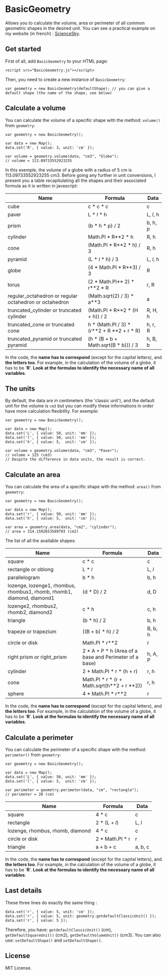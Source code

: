 # BasicGeometry

Allows you to calculate the volume, area or perimeter of all common geometric shapes in the desired unit. You can see a practical example on my website (in french) : [ScienceSky](https://sciencesky.fr/Mathematiques/Formules/Volume/index.php).

## Get started

First of all, add `BasicGeometry` to your HTML page:

```
<script src="BasicGeometry.js"></script>
```

Then, you need to create a new instance of `BasicGeometry`:

```
var geometry = new BasicGeometry(defaultShape); // you can give a default shape (the name of the shape, see below) 
```

## Calculate a volume

You can calculate the volume of a specific shape with the method: `volume()` from `geometry`:

```
var geometry = new BasicGeometry();

var data = new Map();
data.set('R', { value: 3, unit: 'cm' });

var volume = geometry.volume(data, "cm3", "Globe");
// volume = 113.09733552923255
```

In this exemple, the volume of a globe with a radius of 5 cm is 113.09733552923255 cm3. Before going any further in unit conversions, I present you a table recapitulating all the shapes and their associated formula as it is written in javascript:

|Name|Formula|Data|
|----|-------|----|
|cube|c * c * c|c|
|paver|L * _l_ * h|L, _l_, h|
|prism|(b * h * p) / 2|b, h, p|
|cylinder|Math.PI * R**2 * h|R, h|
|cone|(Math.PI * R**2 * h) / 3|R, h|
|pyramid|(L * _l_ * h) / 3|L, _l_, h|
|globe|(4 * Math.PI * R**3) / 3|R|
|torus|(2 * Math.PI** 2) * r**2 * R|r, R|
|regular_octahedron or regular octahedron or octahedron|(Math.sqrt(2) / 3) * a**3|a|
|truncated_cylinder or truncated cylinder|(Math.PI * R**2 * (H + h)) / 2|R, H, h|
|truncated_cone or truncated cone|h * (Math.PI / 3) * (r**2 + R **2 + r * R)|h, r, R|
|truncated_pyramid or truncated pyramid|(h * (B + b + Math.sqrt(B * b))) / 3|h, B, b|

In the code, the **name has to correspond** (except for the capital letters), and **the letters too**. For example, in the calculation of the volume of a globe, it has to be '**R**'. **Look at the formulas to identify the necessary name of all variables**.

## The units

By default, the data are in centimeters (the 'classic unit'), and the default unit for the volume is `cm3` but you can modify these informations in order have more calculation flexibility. For exemple:

```
var geometry = new BasicGeometry();

var data = new Map();
data.set('L', { value: 50, unit: 'mm' });
data.set('l', { value: 50, unit: 'mm' });
data.set('h', { value: 5,  unit: 'cm' });

var volume = geometry.volume(data, "cm3", "Paver");
// volume = 125 (cm3)
// Despite the difference in data units, the result is correct.
```

## Calculate an area

You can calculate the area of a specific shape with the method: `area()` from `geometry`:

```
var geometry = new BasicGeometry();

var data = new Map();
data.set('r', { value: 50, unit: 'mm' });
data.set('h', { value: 5,  unit: 'cm' });

var area = geometry.area(data, "cm2", "cylinder");
// area = 314.1592653589793 (cm2)
```

The list of all the available shapes:

|Name|Formula|Data|
|----|-------|----|
|square|c * c|c|
|rectangle or oblong|L * _l_|L, _l_|
|parallelogram|b * h|b, h|
|lozenge, lozenge1, rhombus, rhombus1, rhomb, rhomb1, diamond, diamond1|(d * D) / 2|d, D|
|lozenge2, rhombus2, rhomb2, diamond2|c * h|c, h|
|triangle|(b * h) / 2|b, h|
|trapeze or trapezium|((B + b) * h) / 2|B, b, h|
|circle or disk|Math.PI * r**2|r|
|right prism or right_prism|2 * A + P * h (Area of a base and Perimeter of a base)|h, A, P|
|cylinder|2 * Math.PI * r * (h + r)|r, h|
|cone|Math.PI * r * (r + Math.sqrt(h**2 + r **2))|r, h|
|sphere|4 * Math.PI * r**2|r|

In the code, the **name has to correspond** (except for the capital letters), and **the letters too**. For example, in the calculation of the volume of a globe, it has to be '**R**'. **Look at the formulas to identify the necessary name of all variables**.

## Calculate a perimeter

You can calculate the perimeter of a specific shape with the method: `perimeter()` from `geometry`:

```
var geometry = new BasicGeometry();

var data = new Map();
data.set('L', { value: 50, unit: 'mm' });
data.set('l', { value: 5,  unit: 'cm' });

var perimeter = geometry.perimeter(data, "cm", "rectangle");
// perimeter = 20 (cm)
```

|Name|Formula|Data|
|----|-------|----|
|square|4 * c|c|
|rectangle|2 * (L + _l_)|L, _l_|
|lozenge, rhombus, rhomb, diamond|4 * c|c|
|circle or disk|2 * Math.PI * r|r|
|triangle|a + b + c|a, b, c|

In the code, the **name has to correspond** (except for the capital letters), and **the letters too**. For example, in the calculation of the volume of a globe, it has to be '**R**'. **Look at the formulas to identify the necessary name of all variables**.

## Last details

These three lines do exactly the same thing :

```
data.set('r', { value: 5, unit: 'cm' });
data.set('r', { value: 5, unit: geometry.getdefaultClassicUnit() });
data.set('r', { value: 5 });
```

Therefore, you have: `getdefaultClassicUnit()` (cm), `getDefaultSquareUnit()` (cm2), `getDefaultVolumeUnit()` (cm3). You can also use: `setDefaultShape()` and `setDefaultShape()`.

## License

MIT License.